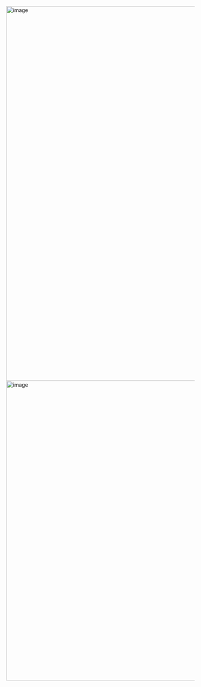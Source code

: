 




<img width="1000" alt="image" src="https://user-images.githubusercontent.com/114009050/202570247-8b980303-02a1-410d-9433-5332c2add9ae.png">

<img width="800" alt="image" src="https://user-images.githubusercontent.com/114009050/202570730-f030cba4-f865-4375-bdf6-a2872cc5cead.png">
